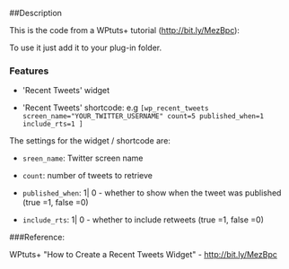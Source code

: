 ##Description

This is the code from a WPtuts+ tutorial (http://bit.ly/MezBpc):

To use it just add it to your plug-in folder.

### Features

- 'Recent Tweets' widget

- 'Recent Tweets' shortcode: e.g `[wp_recent_tweets screen_name="YOUR_TWITTER_USERNAME" count=5 published_when=1 include_rts=1 ]`

The settings for the widget / shortcode are:

- `sreen_name`: Twitter screen name

- `count`: number of tweets to retrieve

- `published_when`: 1| 0 - whether to show when the tweet was published (true =1, false =0)

- `include_rts`: 1| 0 -  whether to include retweets (true =1, false =0)

###Reference:

WPtuts+ "How to Create a Recent Tweets Widget" - http://bit.ly/MezBpc
